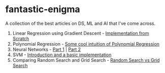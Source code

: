 # fantastic-enigma
A collection of the best articles on DS, ML and AI that I've come across. 

1.  Linear Regression using Gradient Descent - [Implementation from Scratch](https://towardsdatascience.com/linear-regression-using-gradient-descent-97a6c8700931)
2.  Polynomial Regression - [Some cool intuition of Polynomial Regression](https://towardsdatascience.com/polynomial-regression-bbe8b9d97491)
3.   Neural Networks - [Part 1](https://towardsdatascience.com/introducing-deep-learning-and-neural-networks-deep-learning-for-rookies-1-bd68f9cf5883) | [Part 2](https://towardsdatascience.com/multi-layer-neural-networks-with-sigmoid-function-deep-learning-for-rookies-2-bf464f09eb7f)
4. SVM - [Introduction and a basic implementation](https://link.medium.com/prANejG90hb)
5. Comparing Random Search and Grid Search - [Random Search vs Grid Search](https://link.medium.com/r0jSgTP90hb)
